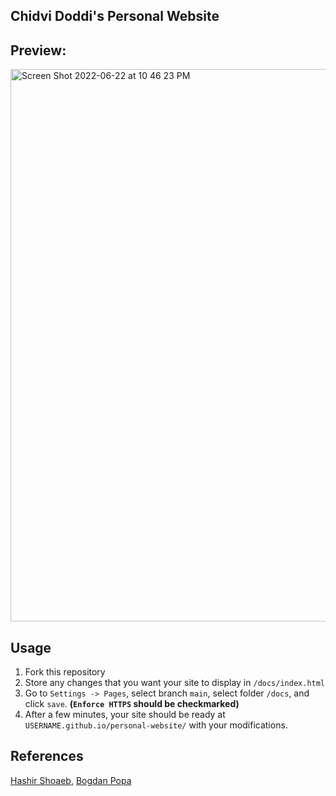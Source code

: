 ## Chidvi Doddi's Personal Website

## Preview:
<img width="884" alt="Screen Shot 2022-06-22 at 10 46 23 PM" src="https://user-images.githubusercontent.com/45871604/175224301-c30ae2df-2371-4dc9-a2da-38d9becfedef.png">

## Usage

1. Fork this repository
2. Store any changes that you want your site to display in `/docs/index.html`
3. Go to `Settings -> Pages`, select branch `main`, select folder `/docs`, and click `save`. **(`Enforce HTTPS` should be checkmarked)**
4. After a few minutes, your site should be ready at `USERNAME.github.io/personal-website/` with your modifications.

## References

[Hashir Shoaeb](https://github.com/hashirshoaeb/), [Bogdan Popa](https://gist.github.com/bogdanpopa90/)
    
